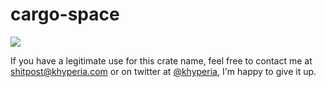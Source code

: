 # cargo-space

![](https://i.imgur.com/8l0Fqmi.jpg)

If you have a legitimate use for this crate name, feel free to contact me at shitpost@khyperia.com or on twitter at [@khyperia](https://twitter.com/khyperia), I'm happy to give it up.
